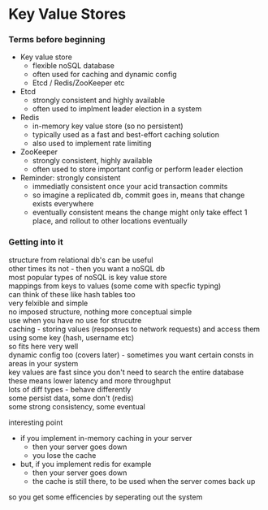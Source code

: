 # Key Value Stores

### Terms before beginning
- Key value store
  - flexible noSQL database
  - often used for caching and dynamic config
  - Etcd / Redis/ZooKeeper etc
- Etcd
  - strongly consistent and highly available
  - often used to implment leader election in a system
- Redis
  - in-memory key value store (so no persistent)
  - typically used as a fast and best-effort caching solution
  - also used to implement rate limiting
- ZooKeeper
  - strongly consistent, highly available
  - often used to store important config or perform leader election
- Reminder: strongly consistent
  - immediatly consistent once your acid transaction commits
  - so imagine a replicated db, commit goes in, means that change exists everywhere
  - eventually consistent means the change might only take effect 1 place, and rollout to other locations eventually

### Getting into it
structure from relational db's can be useful \
other times its not - then you want a noSQL db \
most popular types of noSQL is key value store \
mappings from keys to values (some come with specfic typing) \
can think of these like hash tables too \
very felxible and simple \
no imposed structure, nothing more conceptual simple \
use when you have no use for strucutre \
caching - storing values (responses to network requests) and access them using some key (hash, username etc) \
so fits here very well \
dynamic config too (covers later) - sometimes you want certain consts in areas in your system \
key values are fast since you don't need to search the entire database \
these means lower latency and more throughput \
lots of diff types - behave differently \
some persist data, some don't (redis) \
some strong consistency, some eventual

interesting point
- if you implement in-memory caching in your server
  - then your server goes down
  - you lose the cache
- but, if you implement redis for example
  - then your server goes down
  - the cache is still there, to be used when the server comes back up

so you get some efficencies by seperating out the system
